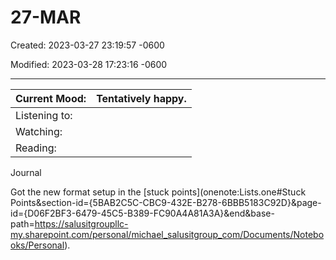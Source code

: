 # 27-MAR

Created: 2023-03-27 23:19:57 -0600

Modified: 2023-03-28 17:23:16 -0600

---

| Current Mood: | <span class="mark">Tentatively happy.</span> |
|---------------|----------------------------------------------|
| Listening to: |                                             |
| Watching:     |                                             |
| Reading:      |                                             |

Journal

Got the new format setup in the [stuck points](onenote:Lists.one#Stuck Points&section-id={5BAB2C5C-CBC9-432E-B278-6BBB5183C92D}&page-id={D06F2BF3-6479-45C5-B389-FC90A4A81A3A}&end&base-path=https://salusitgroupllc-my.sharepoint.com/personal/michael_salusitgroup_com/Documents/Notebooks/Personal).
